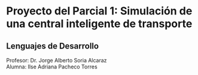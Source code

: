 # Proyecto del Parcial 1: Simulación de una central inteligente de transporte

## Lenguajes de Desarrollo
Profesor: Dr. Jorge Alberto Soria Alcaraz  
Alumna: Ilse Adriana Pacheco Torres
